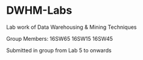 # DWHM-Labs
Lab work of Data Warehousing & Mining Techniques

Group Members: 16SW65 16SW15 16SW45

Submitted in group from Lab 5 to onwards
